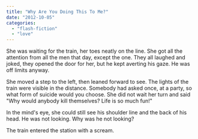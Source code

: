 ```yaml
---
title: "Why Are You Doing This To Me?"
date: "2012-10-05"
categories: 
  - "flash-fiction"
  - "love"
---
```


She was waiting for the train, her toes neatly on the line. She got all the attention from all the men that day, except the one. They all laughed and joked, they opened the door for her, but he kept averting his gaze. He was off limits anyway.

She moved a step to the left, then leaned forward to see. The lights of the train were visible in the distance. Somebody had asked once, at a party, so what form of suicide would you choose. She did not wait her turn and said "Why would anybody kill themselves? Life is so much fun!"

In the mind's eye, she could still see his shoulder line and the back of his head. He was not looking. Why was he not looking?

The train entered the station with a scream.
